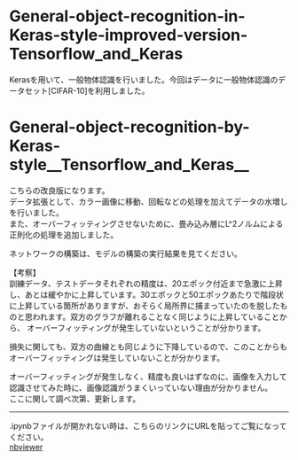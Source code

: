 # General-object-recognition-in-Keras-style-improved-version-__Tensorflow_and_Keras__
Kerasを用いて、一般物体認識を行いました。今回はデータに一般物体認識のデータセット[CIFAR-10]を利用しました。 
# General-object-recognition-by-Keras-style__Tensorflow_and_Keras__

こちらの改良版になります。  
データ拡張として、カラー画像に移動、回転などの処理を加えてデータの水増しを行いました。  
また、オーバーフィッティングさせないために、畳み込み層にL^2ノルムによる正則化の処理を追加しました。  

ネットワークの構築は、モデルの構築の実行結果を見てください。 

【考察】  
訓練データ、テストデータそれぞれの精度は、20エポック付近まで急激に上昇し、あとは緩やかに上昇しています。30エポックと50エポックあたりで階段状
に上昇している箇所がありますが、おそらく局所界に捕まっていたのを脱したものと思われます。双方のグラフが離れることなく同じように上昇していることから、
オーバーフィッティングが発生していないということが分かります。  

損失に関しても、双方の曲線とも同じように下降しているので、このことからもオーバーフィッティングは発生していないことが分かります。

オーバーフィッティングが発生しなく、精度も良いはずなのに、画像を入力して認識させてみた時に、画像認識がうまくいっていない理由が分かりません。  
ここに関して調べ次第、更新します。

***
.ipynbファイルが開かれない時は、こちらのリンクにURLを貼ってご覧になってください。  
[nbviewer](https://nbviewer.jupyter.org/)
